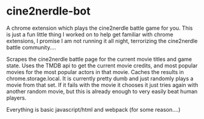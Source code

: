 # cine2nerdle-bot

A chrome extension which plays the cine2nerdle battle game for you. This is just a fun little thing I worked on to help get familiar with chrome extensions, I promise I am not running it all night, terrorizing the cine2nerdle battle community....

Scrapes the cine2nerdle battle page for the current movie titles and game state. Uses the TMDB api to get the current movie credits, and most popular movies for the most popular actors in that movie. Caches the results in chrome.storage.local. It is currently pretty dumb and just randomly plays a movie from that set. If it fails with the movie it chooses it just tries again with another random movie, but this is already enough to very easily beat human players.

Everything is basic javascript/html and webpack (for some reason....)


